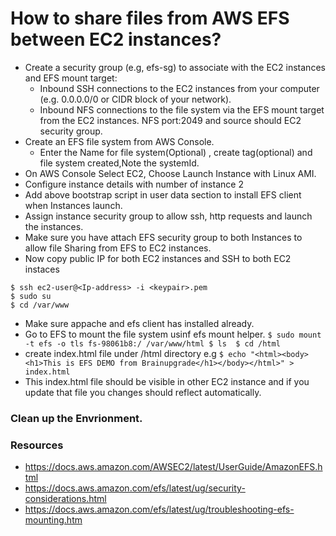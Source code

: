 # How to share files from AWS EFS between EC2 instances?
  * Create a security group (e.g, efs-sg) to associate with the EC2 instances and EFS mount target:
    * Inbound SSH connections to the EC2 instances from your computer (e.g. 0.0.0.0/0 or CIDR block of your network).
    * Inbound NFS connections to the file system via the EFS mount target from the EC2 instances. NFS port:2049 and source should EC2 security group. 
  * Create an EFS file system from AWS Console.
    * Enter the Name for file system(Optional) , create tag(optional) and file system created,Note the systemId.
  * On AWS Console Select EC2, Choose Launch Instance with Linux AMI.
  * Configure instance details with number of instance 2
  * Add above bootstrap script in user data section to install EFS client when Instances launch.
  * Assign instance security group to allow ssh, http requests and launch the instances.
  * Make sure you have attach EFS security group to both Instances to allow file Sharing from EFS to EC2 instances.
  * Now copy public IP for both EC2 instances and SSH to both EC2 instaces
   ```
   $ ssh ec2-user@<Ip-address> -i <keypair>.pem
   $ sudo su 
   $ cd /var/www
   ```
   * Make sure appache and efs client has installed already. 
   * Go to EFS to mount the file system usinf efs mount helper.
    ```
    $ sudo mount -t efs -o tls fs-98061b8:/ /var/www/html
    $ ls 
    $ cd /html     
    ```
   * create index.html file under /html directory  e.g `$ echo "<html><body><h1>This is EFS DEMO from Brainupgrade</h1></body></html>" > index.html`
   *  This index.html file should be visible in other EC2 instance and if you update that file you changes should reflect automatically.

### Clean up the Envrionment.

### Resources
 * https://docs.aws.amazon.com/AWSEC2/latest/UserGuide/AmazonEFS.html 
 * https://docs.aws.amazon.com/efs/latest/ug/security-considerations.html
 * https://docs.aws.amazon.com/efs/latest/ug/troubleshooting-efs-mounting.htm

    
